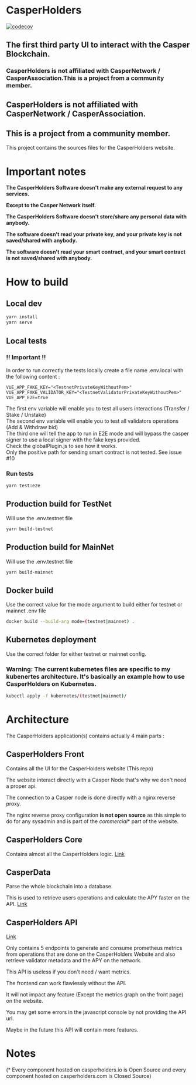 # CasperHolders
[![codecov](https://codecov.io/gh/casperholders/casperholdersfront/branch/main/graph/badge.svg?token=J111YFA2Q3)](https://codecov.io/gh/casperholders/casperholdersfront)
## The first third party UI to interact with the Casper Blockchain.

### CasperHolders is not affiliated with CasperNetwork / CasperAssociation.This is a project from a community member.

## CasperHolders is not affiliated with CasperNetwork / CasperAssociation.
## This is a project from a community member.

This project contains the sources files for the CasperHolders website.

# Important notes

**The CasperHolders Software doesn't make any external request to any services.**

**Except to the Casper Network itself.**

**The CasperHolders Software doesn't store/share any personal data with anybody.**

**The software doesn't read your private key, and your private key is not saved/shared with anybody.**

**The software doesn't read your smart contract, and your smart contract is not saved/shared with anybody.**

# How to build

## Local dev

```bash
yarn install
yarn serve
```

## Local tests

### !! Important !!

In order to run correctly the tests locally create a file name .env.local with the following content :

```
VUE_APP_FAKE_KEY="<TestnetPrivateKeyWithoutPem>"
VUE_APP_FAKE_VALIDATOR_KEY="<TestnetValidatorPrivateKeyWithoutPem>"
VUE_APP_E2E=true
```

The first env variable will enable you to test all users interactions (Transfer / Stake / Unstake)  
The second env variable will enable you to test all validators operations (Add & Withdraw bid)  
The third one will tell the app to run in E2E mode and will bypass the casper signer to use a local signer with the fake keys provided.  
Check the globalPlugin.js to see how it works.  
Only the positive path for sending smart contract is not tested. See issue #10

### Run tests
```bash
yarn test:e2e
```

## Production build for TestNet

Will use the .env.testnet file

```bash
yarn build-testnet
```

## Production build for MainNet

Will use the .env.testnet file

```bash
yarn build-mainnet
```

## Docker build

Use the correct value for the mode argument to build either for testnet or mainnet .env file

```bash
docker build --build-arg mode=(testnet|mainnet) . 
```

## Kubernetes deployment

Use the correct folder for either testnet or mainnet config.

### Warning: The current kubernetes files are specific to my kubenertes architecture. It's basically an example how to use CasperHolders on Kubernetes.

```bash
kubectl apply -f kubernetes/(testnet|mainnet)/
```

# Architecture

The CasperHolders application(s) contains actually 4 main parts :

## CasperHolders Front
Contains all the UI for the CasperHolders website (This repo)

The website interact directly with a Casper Node that's why we don't need a proper api.

The connection to a Casper node is done directly with a nginx reverse proxy.

The nginx reverse proxy configuration **is not open source** as this simple to do for any sysadmin and is part of the *commercial** part of the website.

## CasperHolders Core
Contains almost all the CasperHolders logic. [Link](https://github.com/casperholders/casperholderscore)

## CasperData

Parse the whole blockchain into a database.

This is used to retrieve users operations and calculate the APY faster on the API. [Link](https://github.com/casperholders/casperdata)

## CasperHolders API

[Link](https://github.com/casperholders/casperholdersapi)

Only contains 5 endpoints to generate and consume prometheus metrics from operations that are done on the CasperHolders Website
and also retrieve validator metadata and the APY on the network.

This API is useless if you don't need / want metrics.

The frontend can work flawlessly without the API. 

It will not impact any feature (Except the metrics graph on the front page) on the website.

You may get some errors in the javascript console by not providing the API url.

Maybe in the future this API will contain more features.
    
# Notes
(* Every component hosted on casperholders.io is Open Source and every component hosted on casperholders.com is Closed Source)
